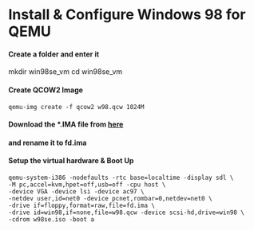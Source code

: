 # Install & Configure Windows 98 for QEMU

#### Create a folder and enter it
mkdir win98se_vm
cd win98se_vm

#### Create QCOW2 Image
```console
qemu-img create -f qcow2 w98.qcw 1024M
```
#### Download the *.IMA file from [here](https://github.com/JHRobotics/patcher9x/releases/)
#### and rename it to fd.ima

#### Setup the virtual hardware & Boot Up
```console
qemu-system-i386 -nodefaults -rtc base=localtime -display sdl \
-M pc,accel=kvm,hpet=off,usb=off -cpu host \
-device VGA -device lsi -device ac97 \
-netdev user,id=net0 -device pcnet,rombar=0,netdev=net0 \
-drive if=floppy,format=raw,file=fd.ima \
-drive id=win98,if=none,file=w98.qcw -device scsi-hd,drive=win98 \
-cdrom w98se.iso -boot a
```
